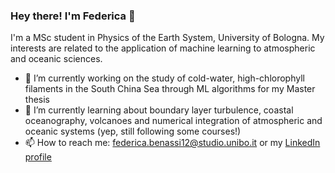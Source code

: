 ### Hey there! I'm Federica 👋

<!--
**fedebenassi/fedebenassi** is a ✨ _special_ ✨ repository because its `README.md` (this file) appears on your GitHub profile.
-->

I'm a MSc student in Physics of the Earth System, University of Bologna. My interests are related to the application of machine learning to atmospheric and oceanic sciences.

- 🔭 I’m currently working on the study of cold-water, high-chlorophyll filaments in the South China Sea through ML algorithms for my Master thesis 
- 🌱 I’m currently learning about boundary layer turbulence, coastal oceanography, volcanoes and numerical integration of atmospheric and oceanic systems (yep, still following some courses!)
- 📫 How to reach me: federica.benassi12@studio.unibo.it or my [LinkedIn profile](https://www.linkedin.com/in/federica-benassi-3b3113238/)

<!--
- 👯 I’m looking to collaborate on ...
- 🤔 I’m looking for help with ...
- 💬 Ask me about ...
- 😄 Pronouns: ...
- ⚡ Fun fact: ...
-->
